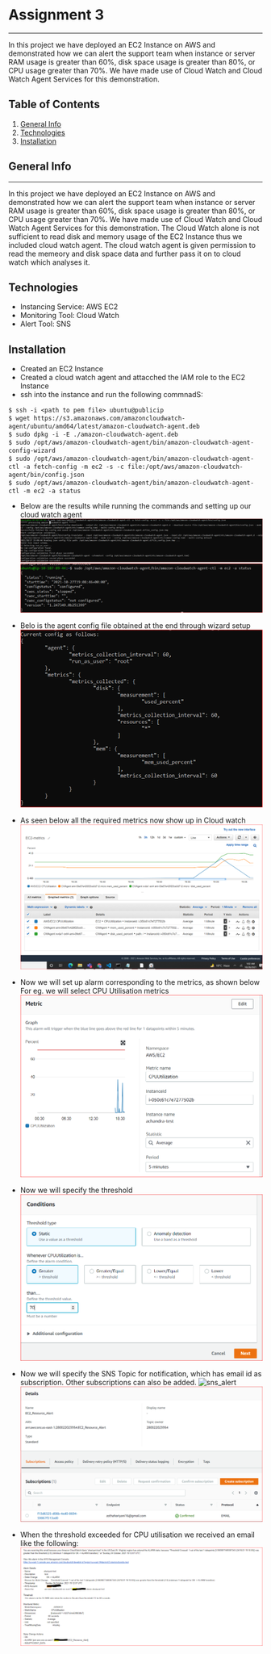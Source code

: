 # Assignment 3
***
In this project we have deployed an EC2 Instance on AWS and demonstrated how we can alert the support team when instance or server RAM usage is greater than 60%, disk space usage is greater than 80%, or CPU usage greater than 70%.
We have made use of Cloud Watch and Cloud Watch Agent Services for this demonstration.

## Table of Contents
1. [General Info](#general-info)
2. [Technologies](#technologies)
3. [Installation](#installation)


## General Info
***
In this project we have deployed an EC2 Instance on AWS and demonstrated how we can alert the support team when instance or server RAM usage is greater than 60%, disk space usage is greater than 80%, or CPU usage greater than 70%.
We have made use of Cloud Watch and Cloud Watch Agent Services for this demonstration.
The Cloud Watch alone is not sufficient to read disk and memory usage of the EC2 Instance thus we included cloud watch agent. The cloud watch agent is given permission to read the memeory and disk space data and further pass it on to cloud watch which analyses it.

## Technologies
- Instancing Service: AWS EC2
- Monitoring Tool: Cloud Watch
- Alert Tool: SNS

## Installation
- Created an EC2 Instance
- Created a cloud watch agent and attacched the IAM role to the EC2 Instance
- ssh into the instance and run the following commnadS:
```
$ ssh -i <path to pem file> ubuntu@publicip
$ wget https://s3.amazonaws.com/amazoncloudwatch-agent/ubuntu/amd64/latest/amazon-cloudwatch-agent.deb
$ sudo dpkg -i -E ./amazon-cloudwatch-agent.deb
$ sudo /opt/aws/amazon-cloudwatch-agent/bin/amazon-cloudwatch-agent-config-wizard
$ sudo /opt/aws/amazon-cloudwatch-agent/bin/amazon-cloudwatch-agent-ctl -a fetch-config -m ec2 -s -c file:/opt/aws/amazon-cloudwatch-agent/bin/config.json
$ sudo /opt/aws/amazon-cloudwatch-agent/bin/amazon-cloudwatch-agent-ctl -m ec2 -a status
```
- Below are the results while running the commands and setting up our cloud watch agent
![agent_start](https://github.com/asthahariyani/axelerant/blob/main/Images/agent_start.png)
![agent_staus](https://github.com/asthahariyani/axelerant/blob/main/Images/agent_status.png)

- Belo is the agent config file obtained at the end through wizard setup
![agent_config](https://github.com/asthahariyani/axelerant/blob/main/Images/agent_config.png)

- As seen below all the required metrics now show up in Cloud watch
![ec2_metrics](https://github.com/asthahariyani/axelerant/blob/main/Images/ec2_metrics.png)

- Now we will set up alarm corresponding to the metrics, as shown below
For eg. we will select CPU Utilisation metrics
![cpu_utilisationmetric](https://github.com/asthahariyani/axelerant/blob/main/Images/metric.png)

- Now we will specify the threshold 
![specify_threshold](https://github.com/asthahariyani/axelerant/blob/main/Images/metric_condition.png)

- Now we will specify the SNS Topic for notification, which has email id as subscription. Other subscriptions can also be added.
![sns_alert](Images/ec2_resource_Alert)
![sns_confirmation](https://github.com/asthahariyani/axelerant/blob/main/Images/sns.png)

- When the threshold exceeded for CPU utilisation we received an email like the following:
![email_alert](https://github.com/asthahariyani/axelerant/blob/main/Images/alert_mail.png)